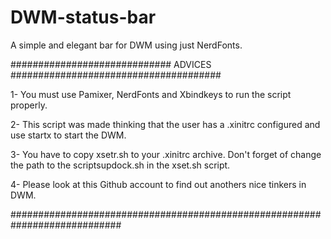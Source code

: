 # DWM-status-bar
A simple and elegant bar for DWM using just NerdFonts.

############################# ADVICES ######################################

1- You must use Pamixer, NerdFonts and Xbindkeys to run the script properly.

2- This script was made thinking that the user has a .xinitrc configured and use startx to start the DWM.

3- You have to copy xsetr.sh to your .xinitrc archive. Don't forget of change the path to the scriptsupdock.sh in the xset.sh script.

4- Please look at this Github account to find out anothers nice tinkers in DWM.

############################################################################
